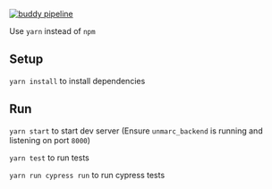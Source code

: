 [![buddy pipeline](https://app.buddy.works/unmarc/unmarc-frontend/pipelines/pipeline/213690/badge.svg?token=8d2837bf6a9812bd0a082e1b0af6270726c44239b960f7e37f2b9796f26cb217 "buddy pipeline")](https://app.buddy.works/unmarc/unmarc-frontend/pipelines/pipeline/213690)

Use `yarn` instead of `npm`

## Setup
`yarn install` to install dependencies


## Run

`yarn start` to start dev server (Ensure `unmarc_backend` is running and listening on port `8000`)

`yarn test` to run tests

`yarn run cypress run` to run cypress tests
